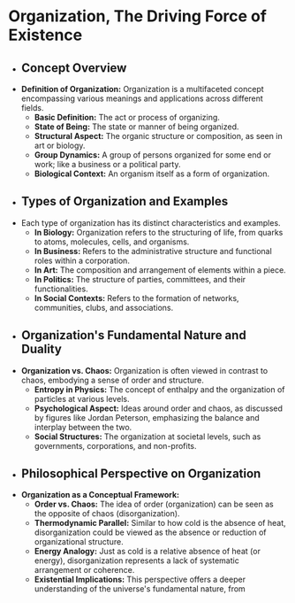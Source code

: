 # Organization, The Driving Force of Existence
- ## Concept Overview
- **Definition of Organization:** Organization is a multifaceted concept encompassing various meanings and applications across different fields.
	- **Basic Definition:** The act or process of organizing.
	- **State of Being:** The state or manner of being organized.
	- **Structural Aspect:** The organic structure or composition, as seen in art or biology.
	- **Group Dynamics:** A group of persons organized for some end or work; like a business or a political party.
	- **Biological Context:** An organism itself as a form of organization.
- ## Types of Organization and Examples
- Each type of organization has its distinct characteristics and examples.
	- **In Biology:** Organization refers to the structuring of life, from quarks to atoms, molecules, cells, and organisms.
	- **In Business:** Refers to the administrative structure and functional roles within a corporation.
	- **In Art:** The composition and arrangement of elements within a piece.
	- **In Politics:** The structure of parties, committees, and their functionalities.
	- **In Social Contexts:** Refers to the formation of networks, communities, clubs, and associations.
- ## Organization's Fundamental Nature and Duality
- **Organization vs. Chaos:** Organization is often viewed in contrast to chaos, embodying a sense of order and structure.
	- **Entropy in Physics:** The concept of enthalpy and the organization of particles at various levels.
	- **Psychological Aspect:** Ideas around order and chaos, as discussed by figures like Jordan Peterson, emphasizing the balance and interplay between the two.
	- **Social Structures:** The organization at societal levels, such as governments, corporations, and non-profits.
- ## Philosophical Perspective on Organization
- **Organization as a Conceptual Framework:**
	- **Order vs. Chaos:** The idea of order (organization) can be seen as the opposite of chaos (disorganization).
	- **Thermodynamic Parallel:** Similar to how cold is the absence of heat, disorganization could be viewed as the absence or reduction of organizational structure.
	- **Energy Analogy:** Just as cold is a relative absence of heat (or energy), disorganization represents a lack of systematic arrangement or coherence.
	- **Existential Implications:** This perspective offers a deeper understanding of the universe's fundamental nature, from